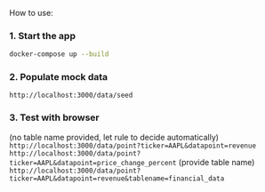 How to use:

### 1. Start the app
```bash
docker-compose up --build
```

### 2. Populate mock data
`http://localhost:3000/data/seed`

### 3. Test with browser
(no table name provided, let rule to decide automatically)
`http://localhost:3000/data/point?ticker=AAPL&datapoint=revenue`
`http://localhost:3000/data/point?ticker=AAPL&datapoint=price_change_percent`
(provide table name)
`http://localhost:3000/data/point?ticker=AAPL&datapoint=revenue&tablename=financial_data`